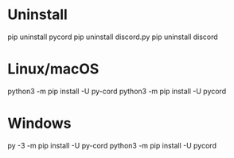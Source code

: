 # Uninstall

pip uninstall pycord
pip uninstall discord.py
pip uninstall discord

# Linux/macOS
python3 -m pip install -U py-cord
python3 -m pip install -U pycord

# Windows
py -3 -m pip install -U py-cord
python3 -m pip install -U pycord
